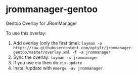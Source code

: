 # jrommanager-gentoo
Gentoo Overlay for JRomManager

To use this overlay:
1. Add overlay (only the first time): `layman -o https://raw.githubusercontent.com/optyfr/jrommanager-gentoo/master/overlay.xml -f -a jrommanager`
2. Sync the overlay: `layman -s jrommanager`
3. If you use eix then do `eix-update`
4. Install/update with `emerge -av jrommanager`
